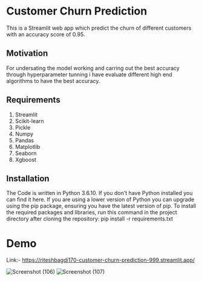 # Customer Churn Prediction
This is a Streamlit web app which predict the churn of different customers with an accuracy score of 0.95.

## Motivation

For undersating the model working and carring out the best accuracy through hyperparameter tunning i have evaluate different high end algorithms to have the best accuracy.

## Requirements

1. Streamlit
2. Scikit-learn
3. Pickle
4. Numpy
5. Pandas
6. Matplotlib
7. Seaborn
8. Xgboost

## Installation

The Code is written in Python 3.6.10. If you don't have Python installed you can find it here. If you are using a lower version of Python you can upgrade using the pip package, ensuring you have the latest version of pip. To install the required packages and libraries, run this command in the project directory after cloning the repository:
pip install -r requirements.txt

# Demo

Link:- https://riteshbagdi170-customer-churn-prediction-999.streamlit.app/

![Screenshot (106)](https://user-images.githubusercontent.com/40036155/210071126-6cf73091-9a29-4474-badd-5b24d1bc30e3.png)
![Screenshot (107)](https://user-images.githubusercontent.com/40036155/210071124-057a7b05-55c9-4807-b863-93a284d2b784.png)





